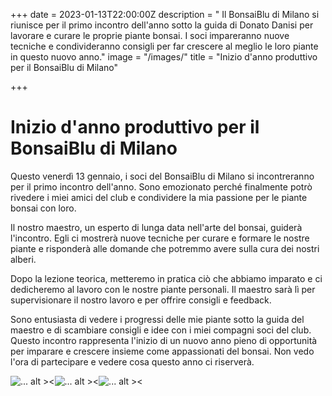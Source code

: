 +++
date = 2023-01-13T22:00:00Z
description = " Il BonsaiBlu di Milano si riunisce per il primo incontro dell'anno sotto la guida di Donato Danisi  per lavorare e curare le proprie piante bonsai. I soci impareranno nuove tecniche e condivideranno consigli per far crescere al meglio le loro piante in questo nuovo anno."
image = "/images/"
title = "Inizio d'anno produttivo per il BonsaiBlu di Milano"

+++
# Inizio d'anno produttivo per il BonsaiBlu di Milano

Questo venerdì 13 gennaio, i soci del BonsaiBlu di Milano si incontreranno per il primo incontro dell'anno. Sono emozionato perché finalmente potrò rivedere i miei amici del club e condividere la mia passione per le piante bonsai con loro.

Il nostro maestro, un esperto di lunga data nell'arte del bonsai, guiderà l'incontro. Egli ci mostrerà nuove tecniche per curare e formare le nostre piante e risponderà alle domande che potremmo avere sulla cura dei nostri alberi.

Dopo la lezione teorica, metteremo in pratica ciò che abbiamo imparato e ci dedicheremo al lavoro con le nostre piante personali. Il maestro sarà lì per supervisionare il nostro lavoro e per offrire consigli e feedback.

Sono entusiasta di vedere i progressi delle mie piante sotto la guida del maestro e di scambiare consigli e idee con i miei compagni soci del club. Questo incontro rappresenta l'inizio di un nuovo anno pieno di opportunità per imparare e crescere insieme come appassionati del bonsai. Non vedo l'ora di partecipare e vedere cosa questo anno ci riserverà.

![... alt ><](/images/ "...")![... alt ><](/images/ "...")![... alt ><](/images/ "...")
